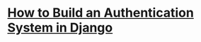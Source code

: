 # [How to Build an Authentication System in Django](https://www.thepythoncode.com/article/authentication-system-in-django-python)